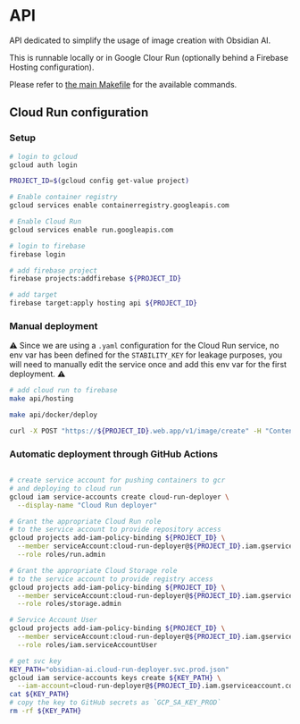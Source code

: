 # API

API dedicated to simplify the usage of image creation with Obsidian AI.

This is runnable locally or in Google Clour Run (optionally behind a Firebase Hosting configuration).

Please refer to [the main Makefile](../Makefile) for the available commands.

## Cloud Run configuration

### Setup

```bash
# login to gcloud
gcloud auth login

PROJECT_ID=$(gcloud config get-value project)

# Enable container registry
gcloud services enable containerregistry.googleapis.com

# Enable Cloud Run
gcloud services enable run.googleapis.com

# login to firebase
firebase login

# add firebase project
firebase projects:addfirebase ${PROJECT_ID}

# add target
firebase target:apply hosting api ${PROJECT_ID}
```

### Manual deployment

⚠️ Since we are using a `.yaml` configuration for the Cloud Run service, no env var has been defined for the `STABILITY_KEY` for leakage purposes, you will need to manually edit the service once and add this env var for the first deployment. ⚠️

```bash
# add cloud run to firebase
make api/hosting

make api/docker/deploy

curl -X POST "https://${PROJECT_ID}.web.app/v1/image/create" -H "Content-Type: application/json" -d '{"size":512,"limit":1,"prompt":"A group of Giraffes visiting a zoo on mars populated by humans"}' > giraffes.jpg
```

### Automatic deployment through GitHub Actions

```bash

# create service account for pushing containers to gcr
# and deploying to cloud run
gcloud iam service-accounts create cloud-run-deployer \
  --display-name "Cloud Run deployer"

# Grant the appropriate Cloud Run role
# to the service account to provide repository access
gcloud projects add-iam-policy-binding ${PROJECT_ID} \
  --member serviceAccount:cloud-run-deployer@${PROJECT_ID}.iam.gserviceaccount.com \
  --role roles/run.admin

# Grant the appropriate Cloud Storage role
# to the service account to provide registry access
gcloud projects add-iam-policy-binding ${PROJECT_ID} \
  --member serviceAccount:cloud-run-deployer@${PROJECT_ID}.iam.gserviceaccount.com \
  --role roles/storage.admin

# Service Account User
gcloud projects add-iam-policy-binding ${PROJECT_ID} \
  --member serviceAccount:cloud-run-deployer@${PROJECT_ID}.iam.gserviceaccount.com \
  --role roles/iam.serviceAccountUser

# get svc key
KEY_PATH="obsidian-ai.cloud-run-deployer.svc.prod.json"
gcloud iam service-accounts keys create ${KEY_PATH} \
  --iam-account=cloud-run-deployer@${PROJECT_ID}.iam.gserviceaccount.com
cat ${KEY_PATH}
# copy the key to GitHub secrets as `GCP_SA_KEY_PROD`
rm -rf ${KEY_PATH}
```
